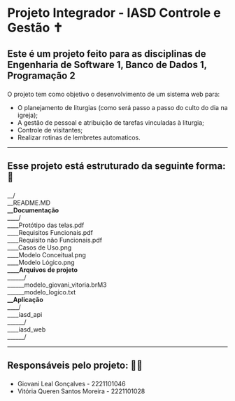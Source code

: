 <h1>Projeto Integrador - IASD Controle e Gestão ✝️</h1>

<h2><p>Este é um projeto feito para as disciplinas de <b>Engenharia de Software 1, Banco de Dados 1, Programação 2</b></p></h2>

O projeto tem como objetivo o desenvolvimento de um sistema web para:

* O planejamento de liturgias (como será passo a passo do culto do dia na igreja);
* A gestão de pessoal e atribuição de tarefas vinculadas à liturgia;
* Controle de visitantes;
* Realizar rotinas de lembretes automaticos.

<hr>
<h2><p>Esse projeto está estruturado da seguinte forma: 🧱</p></h2> 
__/<br>
__README.MD<br>
<b>__Documentação</b><br>
____/<br>
____Protótipo das telas.pdf<br>
____Requisitos Funcionais.pdf<br>
____Requisito não Funcionais.pdf<br>
____Casos de Uso.png<br>
____Modelo Conceitual.png<br>
____Modelo Lógico.png<br>
<b>____Arquivos de projeto</b><br>
______/<br>
______modelo_giovani_vitoria.brM3<br>
______modelo_logico.txt<br>
<b>__Aplicação</b><br>
____/<br>
____iasd_api<br>
______/<br>
____iasd_web<br>
______/<br>
<hr>
<h2><p>Responsáveis pelo projeto: 👫🏽</p></h2>

* Giovani Leal Gonçalves - 2221101046
* Vitória Queren Santos Moreira - 2221101028
